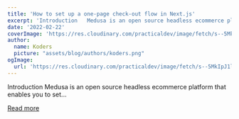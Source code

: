 ```yaml
---
title: 'How to set up a one-page check-out flow in Next.js'
excerpt: 'Introduction   Medusa is an open source headless ecommerce platform that enables you to set...'
date: '2022-02-22'
coverImage: 'https://res.cloudinary.com/practicaldev/image/fetch/s--5MkIpJ1l--/c_imagga_scale,f_auto,fl_progressive,h_420,q_auto,w_1000/https://dev-to-uploads.s3.amazonaws.com/uploads/articles/u10v1230bxg4p2fuxk5s.jpg'
author:
  name: Koders
  picture: "assets/blog/authors/koders.png"
ogImage:
  url: 'https://res.cloudinary.com/practicaldev/image/fetch/s--5MkIpJ1l--/c_imagga_scale,f_auto,fl_progressive,h_420,q_auto,w_1000/https://dev-to-uploads.s3.amazonaws.com/uploads/articles/u10v1230bxg4p2fuxk5s.jpg'
---
```


Introduction   Medusa is an open source headless ecommerce platform that enables you to set...

[Read more](https://dev.to/medusajs/how-to-set-up-a-one-page-check-out-flow-in-nextjs-jah)
